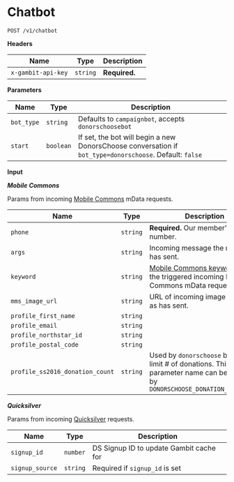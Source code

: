 # Chatbot

```
POST /v1/chatbot
```

**Headers**

Name | Type | Description
--- | --- | ---
`x-gambit-api-key` | `string` | **Required.**

**Parameters**

Name | Type | Description
--- | --- | ---
`bot_type` | `string` | Defaults to `campaignbot`, accepts `donorschoosebot`
`start` | `boolean` | If set, the bot will begin a new DonorsChoose conversation if `bot_type=donorschoose`. Default: `false`

**Input**

***Mobile Commons***

Params from incoming [Mobile Commons](https://github.com/DoSomething/gambit/wiki/Chatbot#networking) mData requests.

Name | Type | Description
--- | --- | ---
`phone` | `string` | **Required.** Our member's mobile number.
`args` | `string` | Incoming message the member has sent.
`keyword` | `string` | [Mobile Commons keyword](https://github.com/DoSomething/gambit/wiki/Chatbot#mdata) that the triggered incoming Mobile Commons mData request.
`mms_image_url` | `string` | URL of incoming image member as has sent.
`profile_first_name` | `string` | 
`profile_email` | `string` | 
`profile_northstar_id` | `string` | 
`profile_postal_code` | `string` | 
`profile_ss2016_donation_count` | `string` | Used by `donorschoose` bots to limit # of donations. This parameter name can be changed by `DONORSCHOOSE_DONATION_FIELDNAME`

***Quicksilver***

Params from incoming [Quicksilver](https://github.com/DoSomething/gambit/wiki/Chatbot#quicksilver) requests.

Name | Type | Description
--- | --- | ---
`signup_id` | `number` | DS Signup ID to update Gambit cache for
`signup_source` | `string` | Required if `signup_id` is set